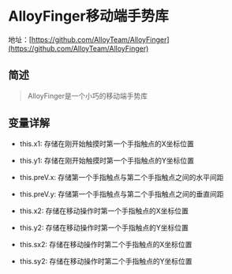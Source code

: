 # AlloyFinger移动端手势库
地址：[https://github.com/AlloyTeam/AlloyFinger](https://github.com/AlloyTeam/AlloyFinger)

## 简述

> AlloyFinger是一个小巧的移动端手势库

## 变量详解

* this.x1: 存储在刚开始触摸时第一个手指触点的X坐标位置

* this.y1: 存储在刚开始触摸时第一个手指触点的Y坐标位置

* this.preV.x: 存储第一个手指触点与第二个手指触点之间的水平间距

* this.preV.y: 存储第一个手指触点与第二个手指触点之间的垂直间距

* this.x2: 存储在移动操作时第一个手指触点的X坐标位置

* this.y2: 存储在移动操作时第一个手指触点的Y坐标位置

* this.sx2: 存储在移动操作时第二个手指触点的X坐标位置

* this.sy2: 存储在移动操作时第二个手指触点的Y坐标位置
